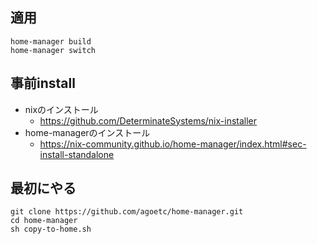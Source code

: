## 適用
```
home-manager build
home-manager switch
```

## 事前install
- nixのインストール
  - https://github.com/DeterminateSystems/nix-installer
- home-managerのインストール
  - https://nix-community.github.io/home-manager/index.html#sec-install-standalone

## 最初にやる
```
git clone https://github.com/agoetc/home-manager.git
cd home-manager
sh copy-to-home.sh
```